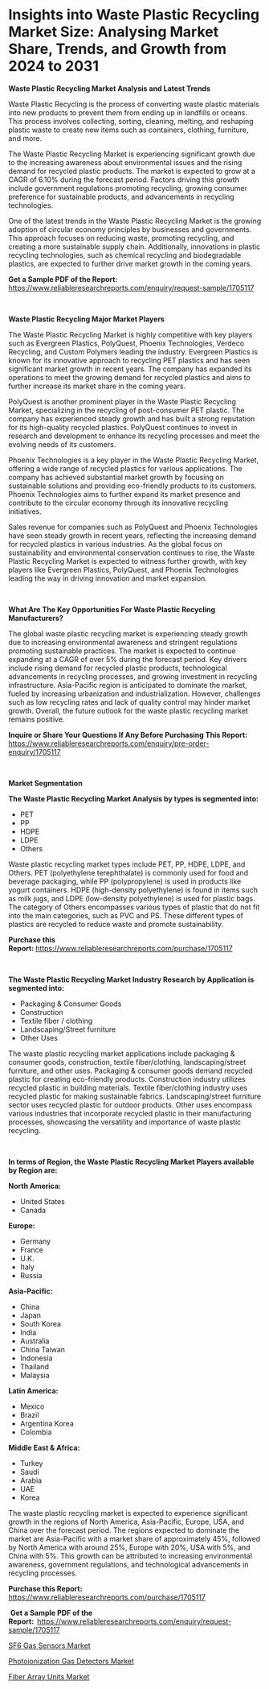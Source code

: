 <p><h1>Insights into Waste Plastic Recycling Market Size: Analysing Market Share, Trends, and Growth from 2024 to 2031</h1></p><p><strong>Waste Plastic Recycling Market Analysis and Latest Trends</strong></p>
<p><p>Waste Plastic Recycling is the process of converting waste plastic materials into new products to prevent them from ending up in landfills or oceans. This process involves collecting, sorting, cleaning, melting, and reshaping plastic waste to create new items such as containers, clothing, furniture, and more.</p><p>The Waste Plastic Recycling Market is experiencing significant growth due to the increasing awareness about environmental issues and the rising demand for recycled plastic products. The market is expected to grow at a CAGR of 6.10% during the forecast period. Factors driving this growth include government regulations promoting recycling, growing consumer preference for sustainable products, and advancements in recycling technologies.</p><p>One of the latest trends in the Waste Plastic Recycling Market is the growing adoption of circular economy principles by businesses and governments. This approach focuses on reducing waste, promoting recycling, and creating a more sustainable supply chain. Additionally, innovations in plastic recycling technologies, such as chemical recycling and biodegradable plastics, are expected to further drive market growth in the coming years.</p></p>
<p><strong>Get a Sample PDF of the Report:&nbsp;</strong> <a href="https://www.reliableresearchreports.com/enquiry/request-sample/1705117">https://www.reliableresearchreports.com/enquiry/request-sample/1705117</a></p>
<p>&nbsp;</p>
<p><strong>Waste Plastic Recycling Major Market Players</strong></p>
<p><p>The Waste Plastic Recycling Market is highly competitive with key players such as Evergreen Plastics, PolyQuest, Phoenix Technologies, Verdeco Recycling, and Custom Polymers leading the industry. Evergreen Plastics is known for its innovative approach to recycling PET plastics and has seen significant market growth in recent years. The company has expanded its operations to meet the growing demand for recycled plastics and aims to further increase its market share in the coming years.</p><p>PolyQuest is another prominent player in the Waste Plastic Recycling Market, specializing in the recycling of post-consumer PET plastic. The company has experienced steady growth and has built a strong reputation for its high-quality recycled plastics. PolyQuest continues to invest in research and development to enhance its recycling processes and meet the evolving needs of its customers.</p><p>Phoenix Technologies is a key player in the Waste Plastic Recycling Market, offering a wide range of recycled plastics for various applications. The company has achieved substantial market growth by focusing on sustainable solutions and providing eco-friendly products to its customers. Phoenix Technologies aims to further expand its market presence and contribute to the circular economy through its innovative recycling initiatives.</p><p>Sales revenue for companies such as PolyQuest and Phoenix Technologies have seen steady growth in recent years, reflecting the increasing demand for recycled plastics in various industries. As the global focus on sustainability and environmental conservation continues to rise, the Waste Plastic Recycling Market is expected to witness further growth, with key players like Evergreen Plastics, PolyQuest, and Phoenix Technologies leading the way in driving innovation and market expansion.</p></p>
<p>&nbsp;</p>
<p><strong>What Are The Key Opportunities For Waste Plastic Recycling Manufacturers?</strong></p>
<p><p>The global waste plastic recycling market is experiencing steady growth due to increasing environmental awareness and stringent regulations promoting sustainable practices. The market is expected to continue expanding at a CAGR of over 5% during the forecast period. Key drivers include rising demand for recycled plastic products, technological advancements in recycling processes, and growing investment in recycling infrastructure. Asia-Pacific region is anticipated to dominate the market, fueled by increasing urbanization and industrialization. However, challenges such as low recycling rates and lack of quality control may hinder market growth. Overall, the future outlook for the waste plastic recycling market remains positive.</p></p>
<p><strong>Inquire or Share Your Questions If Any Before Purchasing This Report:</strong> <a href="https://www.reliableresearchreports.com/enquiry/pre-order-enquiry/1705117">https://www.reliableresearchreports.com/enquiry/pre-order-enquiry/1705117</a></p>
<p>&nbsp;</p>
<p><strong>Market Segmentation</strong></p>
<p><strong>The Waste Plastic Recycling Market Analysis by types is segmented into:</strong></p>
<p><ul><li>PET</li><li>PP</li><li>HDPE</li><li>LDPE</li><li>Others</li></ul></p>
<p><p>Waste plastic recycling market types include PET, PP, HDPE, LDPE, and Others. PET (polyethylene terephthalate) is commonly used for food and beverage packaging, while PP (polypropylene) is used in products like yogurt containers. HDPE (high-density polyethylene) is found in items such as milk jugs, and LDPE (low-density polyethylene) is used for plastic bags. The category of Others encompasses various types of plastic that do not fit into the main categories, such as PVC and PS. These different types of plastics are recycled to reduce waste and promote sustainability.</p></p>
<p><strong>Purchase this Report:&nbsp;</strong><a href="https://www.reliableresearchreports.com/purchase/1705117">https://www.reliableresearchreports.com/purchase/1705117</a></p>
<p>&nbsp;</p>
<p><strong>The Waste Plastic Recycling Market Industry Research by Application is segmented into:</strong></p>
<p><ul><li>Packaging & Consumer Goods</li><li>Construction</li><li>Textile fiber / clothing</li><li>Landscaping/Street furniture</li><li>Other Uses</li></ul></p>
<p><p>The waste plastic recycling market applications include packaging & consumer goods, construction, textile fiber/clothing, landscaping/street furniture, and other uses. Packaging & consumer goods demand recycled plastic for creating eco-friendly products. Construction industry utilizes recycled plastic in building materials. Textile fiber/clothing industry uses recycled plastic for making sustainable fabrics. Landscaping/street furniture sector uses recycled plastic for outdoor products. Other uses encompass various industries that incorporate recycled plastic in their manufacturing processes, showcasing the versatility and importance of waste plastic recycling.</p></p>
<p>&nbsp;</p>
<p><strong>In terms of Region, the Waste Plastic Recycling Market Players available by Region are:</strong></p>
<p>
    <p> <strong> North America: </strong>
        <ul>
            <li>United States</li>
            <li>Canada</li>
        </ul>
        </p> 
    <p> <strong> Europe: </strong>
        <ul>
            <li>Germany</li>
            <li>France</li>
            <li>U.K.</li>
            <li>Italy</li>
            <li>Russia</li>
        </ul>
        </p> 
    <p> <strong> Asia-Pacific: </strong>
        <ul>
            <li>China</li>
            <li>Japan</li>
            <li>South Korea</li>
            <li>India</li>
            <li>Australia</li>
            <li>China Taiwan</li>
            <li>Indonesia</li>
            <li>Thailand</li>
            <li>Malaysia</li>
        </ul>
        </p> 
    <p> <strong> Latin America: </strong>
        <ul>
            <li>Mexico</li>
            <li>Brazil</li>
            <li>Argentina Korea</li>
            <li>Colombia</li>
        </ul>
        </p> 
    <p> <strong> Middle East & Africa: </strong>
        <ul>
            <li>Turkey</li>
            <li>Saudi</li>
            <li>Arabia</li>
            <li>UAE</li>
            <li>Korea</li>
        </ul>
    </p>
    </p>
<p><p>The waste plastic recycling market is expected to experience significant growth in the regions of North America, Asia-Pacific, Europe, USA, and China over the forecast period. The regions expected to dominate the market are Asia-Pacific with a market share of approximately 45%, followed by North America with around 25%, Europe with 20%, USA with 5%, and China with 5%. This growth can be attributed to increasing environmental awareness, government regulations, and technological advancements in recycling processes.</p></p>
<p><strong>Purchase this Report: </strong><a href="https://www.reliableresearchreports.com/purchase/1705117">https://www.reliableresearchreports.com/purchase/1705117</a></p>
<p>&nbsp;<strong>Get a Sample PDF of the Report:&nbsp;&nbsp;</strong><a href="https://www.reliableresearchreports.com/enquiry/request-sample/1705117">https://www.reliableresearchreports.com/enquiry/request-sample/1705117</a></p>
<p><strong></strong></p>
<p><p><a href="https://view.publitas.com/reportprime-1/sf6-gas-sensors-market-research-report-unlocks-analysis-on-the-market-financial-status-market-size-and-market-revenue-upto-2030/">SF6 Gas Sensors Market</a></p><p><a href="https://view.publitas.com/reportprime-1/photoionization-gas-detectors-market-centers-on-aspects-such-as-market-growth-market-share-market-opportunity-and-projected-forecasts-spanning-from-2023-to-2030/">Photoionization Gas Detectors Market</a></p><p><a href="https://view.publitas.com/reportprime-1/fiber-array-units-market-a-comprehensive-report-of-its-market-share-growth-trends-2023-2030/">Fiber Array Units Market</a></p></p>